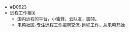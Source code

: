 - #D0623
- 远程工作相关
	- 国内远程的平台，小蜜蜂，云队友，圆领。
	- [电鸭社区-专注远程工作招聘交流-远程工作，从电鸭开始](https://eleduck.com/?page=2)